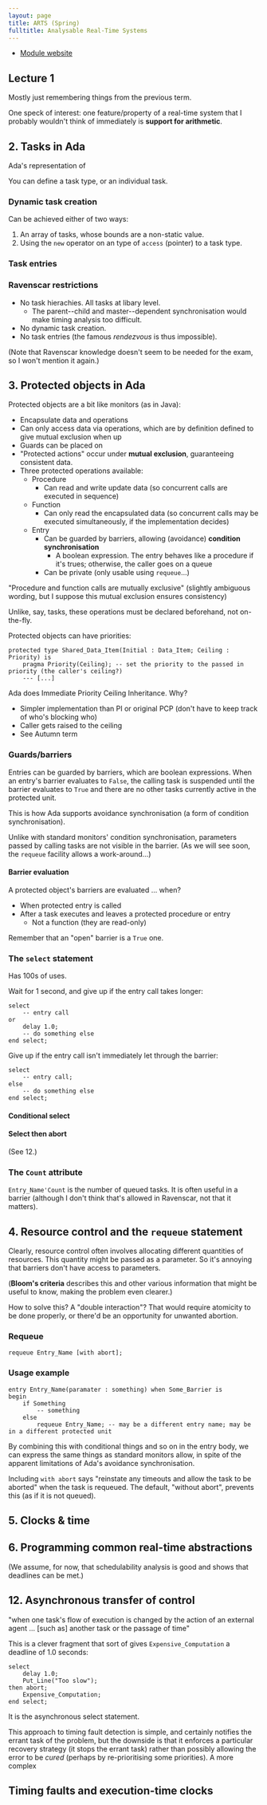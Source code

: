 ```yaml
---
layout: page
title: ARTS (Spring)
fulltitle: Analysable Real-Time Systems
---
```


* [Module website](http://www-module.cs.york.ac.uk/arts/ARTS_Part_1.html)


## Lecture 1

Mostly just remembering things from the previous term.

One speck of interest: one feature/property of a real-time system that I probably wouldn't think of immediately is **support for arithmetic**.


## 2. Tasks in Ada

Ada's representation of 

You can define a task type, or an individual task.


### Dynamic task creation

Can be achieved either of two ways:

1. An array of tasks, whose bounds are a non-static value.
2. Using the `new` operator on an type of `access` (pointer) to a task type.

### Task entries

### Ravenscar restrictions

* No task hierachies. All tasks at libary level.
  - The parent--child and master--dependent synchronisation would make timing analysis too difficult.
* No dynamic task creation.
* No task entries (the famous _rendezvous_ is thus impossible).

(Note that Ravenscar knowledge doesn't seem to be needed for the exam, so I won't mention it again.)

## 3. Protected objects in Ada

Protected objects are a bit like monitors (as in Java):

* Encapsulate data and operations
* Can only access data via operations, which are by definition defined to give mutual exclusion when up
* Guards can be placed on 
* "Protected actions" occur under **mutual exclusion**, guaranteeing consistent data.
* Three protected operations available:
    - Procedure
        - Can read and write update data (so concurrent calls are executed in sequence)
    - Function
        - Can only read the encapsulated data (so concurrent calls may be executed simultaneously, if the implementation decides)
    - Entry
        - Can be guarded by barriers, allowing (avoidance) **condition synchronisation**
            - A boolean expression. The entry behaves like a procedure if it's trues; otherwise, the caller goes on a queue
        - Can be private (only usable using `requeue`...)

"Procedure and function calls are mutually exclusive" (slightly ambiguous wording, but I suppose this mutual exclusion ensures consistency)

Unlike, say, tasks, these operations must be declared beforehand, not on-the-fly.

Protected objects can have priorities:

    protected type Shared_Data_Item(Initial : Data_Item; Ceiling : Priority) is
        pragma Priority(Ceiling); -- set the priority to the passed in priority (the caller's ceiling?)
        --- [...]

Ada does Immediate Priority Ceiling Inheritance. Why?

* Simpler implementation than PI or original PCP (don't have to keep track of who's blocking who)
* Caller gets raised to the ceiling
* See Autumn term

### Guards/barriers

Entries can be guarded by barriers, which are boolean expressions.
When an entry's barrier evaluates to `False`, the calling task is suspended until the barrier evaluates to `True` and there are no other tasks currently active in the protected unit.

This is how Ada supports avoidance synchronisation (a form of condition synchronisation).

Unlike with standard monitors' condition synchronisation, parameters passed by calling tasks are not visible in the barrier.
(As we will see soon, the `requeue` facility allows a work-around...)

#### Barrier evaluation

A protected object's barriers are evaluated ... when?

* When protected entry is called
* After a task executes and leaves a protected procedure or entry
    - Not a function (they are read-only)

Remember that an "open" barrier is a `True` one.

### The `select` statement

Has 100s of uses.

Wait for 1 second, and give up if the entry call takes longer:

    select 
        -- entry call
    or
        delay 1.0;
        -- do something else
    end select;

Give up if the entry call isn't immediately let through the barrier:

    select
        -- entry call;
    else
        -- do something else
    end select;


#### Conditional select

#### Select then abort

(See 12.)

### The `Count` attribute

`Entry_Name'Count` is the number of queued tasks. It is often useful in a barrier (although I don't think that's allowed in Ravenscar, not that it matters).


## 4. Resource control and the `requeue` statement

Clearly, resource control often involves allocating different quantities of resources.
This quantity might be passed as a parameter. So it's annoying that barriers don't have access to parameters.

(**Bloom's criteria** describes this and other various information that might be useful to know, making the problem even clearer.)

How to solve this? A "double interaction"? That would require atomicity to be done properly, or there'd be an opportunity for unwanted abortion.

### Requeue

    requeue Entry_Name [with abort];

### Usage example

    entry Entry_Name(paramater : something) when Some_Barrier is
    begin
        if Something
            -- something
        else
            requeue Entry_Name; -- may be a different entry name; may be in a different protected unit

By combining this with conditional things and so on in the entry body, we can express the same things as standard monitors allow, in spite of the apparent limitations of Ada's avoidance synchronisation.

Including `with abort` says "reinstate any timeouts and allow the task to be aborted" when the task is requeued. The default, "without abort", prevents this (as if it is not queued).


## 5. Clocks & time



## 6. Programming common real-time abstractions

(We assume, for now, that schedulability analysis is good and shows that deadlines can be met.)




## 12. Asynchronous transfer of control

"when one task's flow of execution is changed by the action of an external agent ... [such as] another task or the passage of time"

This is a clever fragment that sort of gives `Expensive_Computation` a deadline of 1.0 seconds:

    select
        delay 1.0;
        Put_Line("Too slow");
    then abort;
        Expensive_Computation;
    end select;

It is the asynchronous select statement.

This approach to timing fault detection is simple,
and certainly notifies the errant task of the problem,
but the downside is that it enforces a particular recovery strategy (it stops the errant task) rather than possibly allowing the error to be _cured_ (perhaps by re-prioritising some priorities). A more complex 


## Timing faults and execution-time clocks



